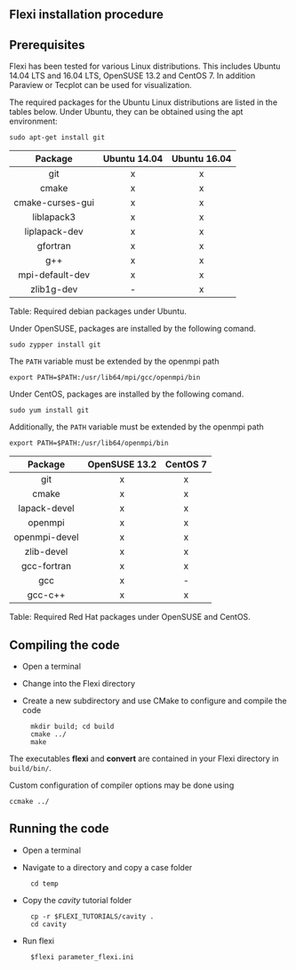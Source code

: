 ## Flexi installation procedure

## Prerequisites

Flexi has been tested for various Linux distributions. This includes Ubuntu 14.04 LTS and 16.04 LTS, OpenSUSE 13.2 and CentOS 7. In addition Paraview or Tecplot can be used for visualization.

The required packages for the Ubuntu Linux distributions are listed in the tables below. Under Ubuntu, they can be obtained using the apt environment:

    sudo apt-get install git
    

| Package          | Ubuntu 14.04    | Ubuntu 16.04    |
|:----------------:|:---------------:|:---------------:|
| git              | x               |      x          |
| cmake            | x               |      x          |
| cmake-curses-gui | x               |      x          |
| liblapack3       | x               |      x          |
| liplapack-dev    | x               |      x          |
| gfortran         | x               |      x          |
| g++              | x               |      x          |
|  mpi-default-dev | x               |      x          |
| zlib1g-dev       | -               |     x           |

Table: Required debian packages under Ubuntu.


Under OpenSUSE, packages are installed by the following comand.

    sudo zypper install git   

The `PATH` variable must be extended by the openmpi path

    export PATH=$PATH:/usr/lib64/mpi/gcc/openmpi/bin
    
Under CentOS, packages are installed by the following comand.

    sudo yum install git

Additionally, the `PATH` variable must be extended by the openmpi path

    export PATH=$PATH:/usr/lib64/openmpi/bin

| Package          | OpenSUSE 13.2 | CentOS 7 | 
|:----------------:|:-------------:|:--------:|
| git              |      x        |    x     |
| cmake            |      x        |    x     |
| lapack-devel     |      x        |    x     |
| openmpi          |      x        |    x     |
| openmpi-devel    |      x        |    x     |
| zlib-devel       |      x        |    x     |
| gcc-fortran      |       x       |    x     |
| gcc              |      x        |    -     |
| gcc-c++          |      x        |    x     |

Table: Required Red Hat packages under OpenSUSE and CentOS.

## Compiling the code

* Open a terminal
* Change into the Flexi directory
* Create a new subdirectory and use CMake to configure and compile the code

        mkdir build; cd build
        cmake ../
        make

The executables **flexi** and **convert** are contained in your Flexi directory in `build/bin/`.

Custom configuration of compiler options may be done using

    ccmake ../

## Running the code

* Open a terminal
* Navigate to a directory and copy a case folder 

        cd temp

* Copy the *cavity* tutorial folder

        cp -r $FLEXI_TUTORIALS/cavity .
        cd cavity

* Run flexi

        $flexi parameter_flexi.ini
